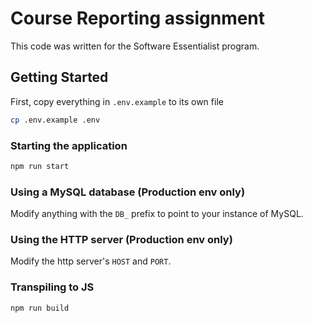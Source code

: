 # Course Reporting assignment

This code was written for the Software Essentialist program.

## Getting Started

First, copy everything in `.env.example` to its own file

```bash
cp .env.example .env
```

### Starting the application

```bash
npm run start
```

### Using a MySQL database (Production env only)

Modify anything with the `DB_` prefix to point to your instance of MySQL.

### Using the HTTP server (Production env only)

Modify the http server's `HOST` and `PORT`.

### Transpiling to JS

```bash
npm run build
```
